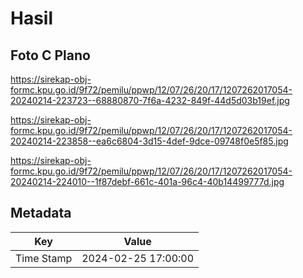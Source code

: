 # Hasil

## Foto C Plano

https://sirekap-obj-formc.kpu.go.id/9f72/pemilu/ppwp/12/07/26/20/17/1207262017054-20240214-223723--68880870-7f6a-4232-849f-44d5d03b19ef.jpg

https://sirekap-obj-formc.kpu.go.id/9f72/pemilu/ppwp/12/07/26/20/17/1207262017054-20240214-223858--ea6c6804-3d15-4def-9dce-09748f0e5f85.jpg

https://sirekap-obj-formc.kpu.go.id/9f72/pemilu/ppwp/12/07/26/20/17/1207262017054-20240214-224010--1f87debf-661c-401a-96c4-40b14499777d.jpg


## Metadata

| Key        | Value               |
| ---------- | ------------------- |
| Time Stamp | 2024-02-25 17:00:00 |



